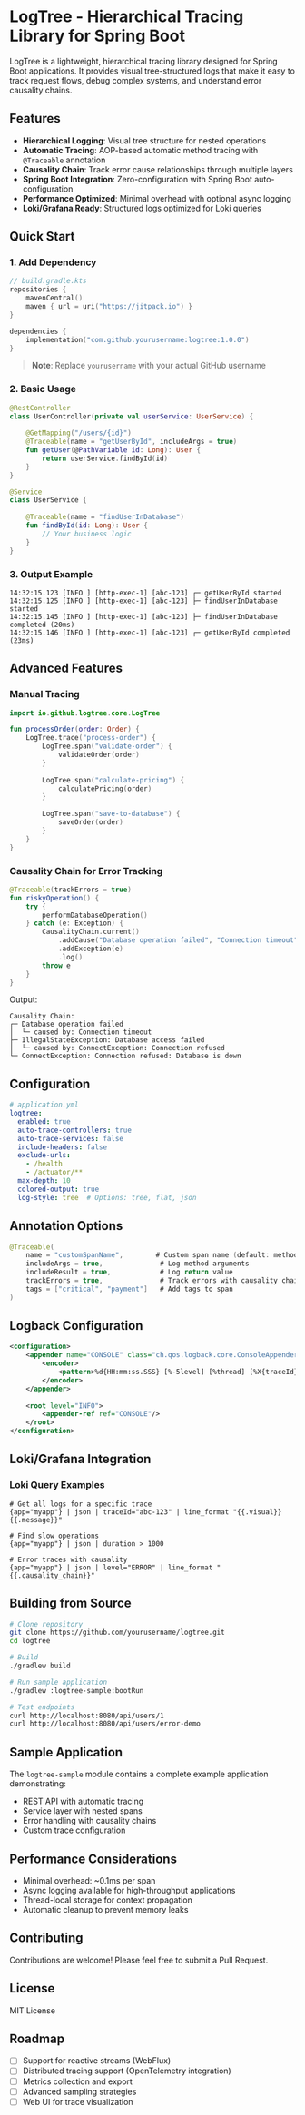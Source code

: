 # LogTree - Hierarchical Tracing Library for Spring Boot

LogTree is a lightweight, hierarchical tracing library designed for Spring Boot applications. It provides visual tree-structured logs that make it easy to track request flows, debug complex systems, and understand error causality chains.

## Features

- **Hierarchical Logging**: Visual tree structure for nested operations
- **Automatic Tracing**: AOP-based automatic method tracing with `@Traceable` annotation
- **Causality Chain**: Track error cause relationships through multiple layers
- **Spring Boot Integration**: Zero-configuration with Spring Boot auto-configuration
- **Performance Optimized**: Minimal overhead with optional async logging
- **Loki/Grafana Ready**: Structured logs optimized for Loki queries

## Quick Start

### 1. Add Dependency

```kotlin
// build.gradle.kts
repositories {
    mavenCentral()
    maven { url = uri("https://jitpack.io") }
}

dependencies {
    implementation("com.github.yourusername:logtree:1.0.0")
}
```

> **Note**: Replace `yourusername` with your actual GitHub username

### 2. Basic Usage

```kotlin
@RestController
class UserController(private val userService: UserService) {
    
    @GetMapping("/users/{id}")
    @Traceable(name = "getUserById", includeArgs = true)
    fun getUser(@PathVariable id: Long): User {
        return userService.findById(id)
    }
}

@Service
class UserService {
    
    @Traceable(name = "findUserInDatabase")
    fun findById(id: Long): User {
        // Your business logic
    }
}
```

### 3. Output Example

```
14:32:15.123 [INFO ] [http-exec-1] [abc-123] ┌─ getUserById started
14:32:15.125 [INFO ] [http-exec-1] [abc-123] ├─ findUserInDatabase started
14:32:15.145 [INFO ] [http-exec-1] [abc-123] ├─ findUserInDatabase completed (20ms)
14:32:15.146 [INFO ] [http-exec-1] [abc-123] ┌─ getUserById completed (23ms)
```

## Advanced Features

### Manual Tracing

```kotlin
import io.github.logtree.core.LogTree

fun processOrder(order: Order) {
    LogTree.trace("process-order") {
        LogTree.span("validate-order") {
            validateOrder(order)
        }
        
        LogTree.span("calculate-pricing") {
            calculatePricing(order)
        }
        
        LogTree.span("save-to-database") {
            saveOrder(order)
        }
    }
}
```

### Causality Chain for Error Tracking

```kotlin
@Traceable(trackErrors = true)
fun riskyOperation() {
    try {
        performDatabaseOperation()
    } catch (e: Exception) {
        CausalityChain.current()
            .addCause("Database operation failed", "Connection timeout")
            .addException(e)
            .log()
        throw e
    }
}
```

Output:
```
Causality Chain:
┌─ Database operation failed
│  └─ caused by: Connection timeout
├─ IllegalStateException: Database access failed
│  └─ caused by: ConnectException: Connection refused
└─ ConnectException: Connection refused: Database is down
```

## Configuration

```yaml
# application.yml
logtree:
  enabled: true
  auto-trace-controllers: true
  auto-trace-services: false
  include-headers: false
  exclude-urls:
    - /health
    - /actuator/**
  max-depth: 10
  colored-output: true
  log-style: tree  # Options: tree, flat, json
```

## Annotation Options

```kotlin
@Traceable(
    name = "customSpanName",        # Custom span name (default: method name)
    includeArgs = true,              # Log method arguments
    includeResult = true,            # Log return value
    trackErrors = true,              # Track errors with causality chain
    tags = ["critical", "payment"]   # Add tags to span
)
```

## Logback Configuration

```xml
<configuration>
    <appender name="CONSOLE" class="ch.qos.logback.core.ConsoleAppender">
        <encoder>
            <pattern>%d{HH:mm:ss.SSS} [%-5level] [%thread] [%X{traceId}] %X{visual} %logger{36} - %msg%n</pattern>
        </encoder>
    </appender>
    
    <root level="INFO">
        <appender-ref ref="CONSOLE"/>
    </root>
</configuration>
```

## Loki/Grafana Integration

### Loki Query Examples

```promql
# Get all logs for a specific trace
{app="myapp"} | json | traceId="abc-123" | line_format "{{.visual}} {{.message}}"

# Find slow operations
{app="myapp"} | json | duration > 1000

# Error traces with causality
{app="myapp"} | json | level="ERROR" | line_format "{{.causality_chain}}"
```

## Building from Source

```bash
# Clone repository
git clone https://github.com/yourusername/logtree.git
cd logtree

# Build
./gradlew build

# Run sample application
./gradlew :logtree-sample:bootRun

# Test endpoints
curl http://localhost:8080/api/users/1
curl http://localhost:8080/api/users/error-demo
```

## Sample Application

The `logtree-sample` module contains a complete example application demonstrating:

- REST API with automatic tracing
- Service layer with nested spans
- Error handling with causality chains
- Custom trace configuration

## Performance Considerations

- Minimal overhead: ~0.1ms per span
- Async logging available for high-throughput applications
- Thread-local storage for context propagation
- Automatic cleanup to prevent memory leaks

## Contributing

Contributions are welcome! Please feel free to submit a Pull Request.

## License

MIT License

## Roadmap

- [ ] Support for reactive streams (WebFlux)
- [ ] Distributed tracing support (OpenTelemetry integration)
- [ ] Metrics collection and export
- [ ] Advanced sampling strategies
- [ ] Web UI for trace visualization